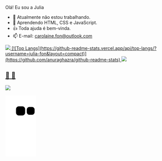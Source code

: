 Olá! Eu sou a Julia

- 🔭 Atualmente não estou trabalhando.
- 🌱 Aprendendo HTML, CSS e JavaScript.
- 👍 Toda ajuda é bem-vinda.
- 📫 E-mail: carolaine.fon@outlook.com


 <div>
  <a href="https://github.com/Julia-Fon">
  <img height="180em" src="https://github-readme-stats.vercel.app/api?username=julia-fon&show_icons=true&theme=synthwave&include_all_commits=true&count_private=true">
   [![Top Langs](https://github-readme-stats.vercel.app/api/top-langs/?username=julia-fon&layout=compact)](https://github.com/anuraghazra/github-readme-stats)

  <img height="180em" src="https://github-readme-stats.vercel.app/api/top-langs/?username=julia-fon&layout=compact&langs_count=7&theme=synthwave"/>
</div>

  
  ## 🌻 🌻 
 
<div> 

 <a href="https://www.linkedin.com/in/juliafonseca-1618/"> <img src="https://img.shields.io/badge/-LinkedIn-%230077B5?style=for-the-badge&logo=linkedin&logoColor=white" target="_blank"></a>
 

  ![Snake animation](https://github.com/julia-fon/julia-fon/blob/output/github-contribution-grid-snake.svg)
 
</div>
